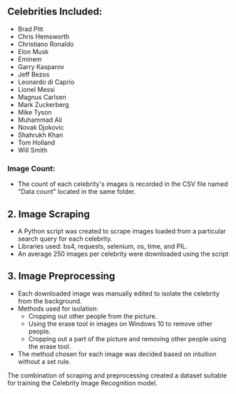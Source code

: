 ## Celebrities Included:

  - Brad Pitt
  - Chris Hemsworth
  - Christiano Ronaldo
  - Elon Musk
  - Eminem
  - Garry Kasparov
  - Jeff Bezos
  - Leonardo di Caprio
  - Lionel Messi
  - Magnus Carlsen
  - Mark Zuckerberg
  - Mike Tyson
  - Muhammad Ali
  - Novak Djokovic
  - Shahrukh Khan
  - Tom Holland
  - Will Smith

### Image Count:
  - The count of each celebrity's images is recorded in the CSV file named "Data count" located in the same folder.

## 2. Image Scraping

- A Python script was created to scrape images loaded from a particular search query for each celebrity.
- Libraries used: bs4, requests, selenium, os, time, and PIL.
- An average 250 images per celebrity were downloaded using the script 

## 3. Image Preprocessing

- Each downloaded image was manually edited to isolate the celebrity from the background.
- Methods used for isolation:
  - Cropping out other people from the picture.
  - Using the erase tool in images on Windows 10 to remove other people.
  - Cropping out a part of the picture and removing other people using the erase tool.
- The method chosen for each image was decided based on intuition without a set rule.

The combination of scraping and preprocessing created a dataset suitable for training the Celebrity Image Recognition model.

